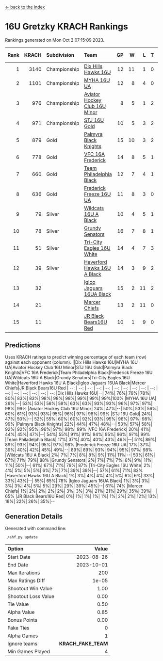 [<- back to the index](readme.md)
# 16U Gretzky KRACH Rankings
Rankings generated on Mon Oct  2 07:15:09 2023.

Rank|KRACH|Subdivision|Team|GP|W|L|T|OTW|OTL|SoS|Exp Wins|Win Diff
---:|---:|:---|:---|---:|---:|---:|---:|---:|---:|---:|---:|---:
1|3140|Championship|[Dix Hills Hawks 16U](https://gamesheetstats.com/seasons/3659/teams/140688/schedule)|12|11|1|0|1|0|350|11.8|-0.0
2|1101|Championship|[MYHA 16U UA](https://gamesheetstats.com/seasons/3659/teams/140695/schedule)|12|8|4|0|2|1|728|8.8|-0.0
3|976|Championship|[Aviator Hockey Club 16U Minor](https://gamesheetstats.com/seasons/3659/teams/140687/schedule)|8|5|1|2|2|1|437|6.8|-0.0
4|971|Championship|[STJ 16U Gold](https://gamesheetstats.com/seasons/3659/teams/140697/schedule)|10|5|3|2|1|0|844|6.8|-0.0
5|879|Gold|[Palmyra Black Knights](https://gamesheetstats.com/seasons/3659/teams/140696/schedule)|15|10|3|2|2|0|431|11.8|-0.0
6|778|Gold|[VFC 16A Frederick](https://gamesheetstats.com/seasons/3659/teams/140700/schedule)|14|8|5|1|0|2|864|9.3|-0.0
7|660|Gold|[Team Philadelphia Black](https://gamesheetstats.com/seasons/3659/teams/140698/schedule)|12|7|4|1|1|1|709|8.3|-0.0
8|636|Gold|[Frederick Freeze 16U UA](https://gamesheetstats.com/seasons/3659/teams/140689/schedule)|11|8|3|0|0|0|353|8.8|-0.0
9|79|Silver|[Wildcats 16U A Black](https://gamesheetstats.com/seasons/3659/teams/140725/schedule)|10|4|5|1|0|0|505|5.4|0.0
10|78|Silver|[Grundy Senators](https://gamesheetstats.com/seasons/3659/teams/140690/schedule)|16|7|8|1|0|0|357|8.4|0.0
11|51|Silver|[Tri-City Eagles 16U White](https://gamesheetstats.com/seasons/3659/teams/140699/schedule)|14|4|7|3|0|1|249|6.4|0.0
12|39|Silver|[Haverford Hawks 16U A Black](https://gamesheetstats.com/seasons/3659/teams/140691/schedule)|14|3|9|2|0|1|502|4.9|0.0
13|32||[Igloo Jaguars 16UA Black](https://gamesheetstats.com/seasons/3659/teams/140692/schedule)|15|2|11|2|0|2|845|3.9|0.0
14|21||[Mercer Chiefs](https://gamesheetstats.com/seasons/3659/teams/140694/schedule)|13|2|11|0|0|0|837|2.9|0.0
15|11||[JR Black Bears16U Red](https://gamesheetstats.com/seasons/3659/teams/140693/schedule)|10|1|9|0|0|0|249|1.9|0.0

## Predictions
Uses KRACH ratings to predict winning percentage of each team (row) against each opponent (column).
||Dix Hills Hawks 16U|MYHA 16U UA|Aviator Hockey Club 16U Minor|STJ 16U Gold|Palmyra Black Knights|VFC 16A Frederick|Team Philadelphia Black|Frederick Freeze 16U UA|Wildcats 16U A Black|Grundy Senators|Tri-City Eagles 16U White|Haverford Hawks 16U A Black|Igloo Jaguars 16UA Black|Mercer Chiefs|JR Black Bears16U Red
| --: | --: | --: | --: | --: | --: | --: | --: | --: | --: | --: | --: | --: | --: | --: | --: 
|Dix Hills Hawks 16U|--| 74%| 76%| 76%| 78%| 80%| 83%| 83%| 98%| 98%| 98%| 99%| 99%| 99%|100%
|MYHA 16U UA| 26%|--| 53%| 53%| 56%| 59%| 63%| 63%| 93%| 93%| 96%| 97%| 97%| 98%| 99%
|Aviator Hockey Club 16U Minor| 24%| 47%|--| 50%| 53%| 56%| 60%| 61%| 93%| 93%| 95%| 96%| 97%| 98%| 99%
|STJ 16U Gold| 24%| 47%| 50%|--| 52%| 55%| 60%| 60%| 92%| 93%| 95%| 96%| 97%| 98%| 99%
|Palmyra Black Knights| 22%| 44%| 47%| 48%|--| 53%| 57%| 58%| 92%| 92%| 95%| 96%| 97%| 98%| 99%
|VFC 16A Frederick| 20%| 41%| 44%| 45%| 47%|--| 54%| 55%| 91%| 91%| 94%| 95%| 96%| 97%| 99%
|Team Philadelphia Black| 17%| 37%| 40%| 40%| 43%| 46%|--| 51%| 89%| 89%| 93%| 94%| 95%| 97%| 98%
|Frederick Freeze 16U UA| 17%| 37%| 39%| 40%| 42%| 45%| 49%|--| 89%| 89%| 93%| 94%| 95%| 97%| 98%
|Wildcats 16U A Black|  2%|  7%|  7%|  8%|  8%|  9%| 11%| 11%|--| 50%| 61%| 67%| 71%| 79%| 88%
|Grundy Senators|  2%|  7%|  7%|  7%|  8%|  9%| 11%| 11%| 50%|--| 61%| 67%| 71%| 79%| 87%
|Tri-City Eagles 16U White|  2%|  4%|  5%|  5%|  5%|  6%|  7%|  7%| 39%| 39%|--| 57%| 61%| 71%| 82%
|Haverford Hawks 16U A Black|  1%|  3%|  4%|  4%|  4%|  5%|  6%|  6%| 33%| 33%| 43%|--| 55%| 65%| 78%
|Igloo Jaguars 16UA Black|  1%|  3%|  3%|  3%|  3%|  4%|  5%|  5%| 29%| 29%| 39%| 45%|--| 61%| 74%
|Mercer Chiefs|  1%|  2%|  2%|  2%|  2%|  3%|  3%|  3%| 21%| 21%| 29%| 35%| 39%|--| 65%
|JR Black Bears16U Red|  0%|  1%|  1%|  1%|  1%|  1%|  2%|  2%| 12%| 13%| 18%| 22%| 26%| 35%|--

## Generation Details

Generated with command line:
```
./ahf.py update
```

| Option | Value |
| :----- | ----: |
| Start Date | 2023-08-26 |
| End Date | 2023-10-01 |
| Max Iterations | 200 |
| Max Ratings Diff | 1e-05 |
| Shootout Win Value | 1.00 |
| Shootout Loss Value | 0.00 |
| Tie Value | 0.50 |
| Alpha Value | 0.85 |
| Bonus Points | 0.00 |
| Fake Ties | 0 |
| Alpha Games | 1 |
| Ignore teams | __KRACH_FAKE_TEAM__ |
| Min Games Played | 4 |

